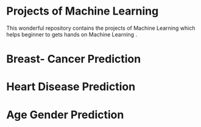 # Projects of Machine Learning

This wonderful repository contains the projects of Machine Learning which helps beginner to gets hands on Machine Learning .

# Breast- Cancer Prediction
# Heart Disease Prediction
# Age Gender Prediction
